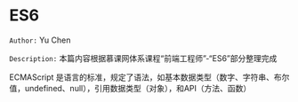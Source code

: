 # ES6
`Author:` Yu Chen

`Description:` 本篇内容根据慕课网体系课程“前端工程师”-“ES6”部分整理完成

ECMAScript 是语言的标准，规定了语法，如基本数据类型（数字、字符串、布尔值，undefined、null），引用数据类型（对象），和API（方法、函数）